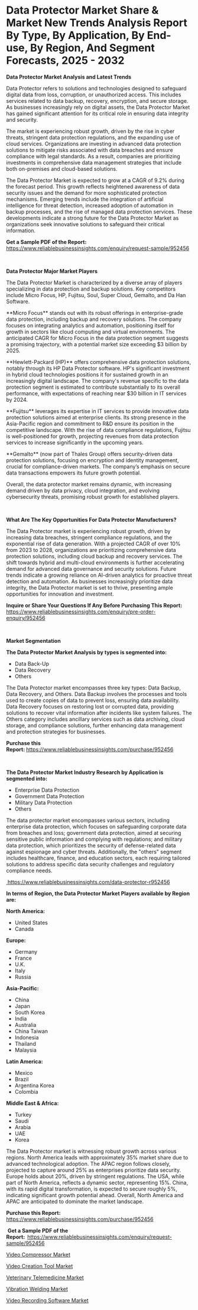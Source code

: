 <p><h1>Data Protector Market Share & Market New Trends Analysis Report By Type, By Application, By End-use, By Region, And Segment Forecasts, 2025 - 2032</h1></p><p><strong>Data Protector Market Analysis and Latest Trends</strong></p>
<p><p>Data Protector refers to solutions and technologies designed to safeguard digital data from loss, corruption, or unauthorized access. This includes services related to data backup, recovery, encryption, and secure storage. As businesses increasingly rely on digital assets, the Data Protector Market has gained significant attention for its critical role in ensuring data integrity and security.</p><p>The market is experiencing robust growth, driven by the rise in cyber threats, stringent data protection regulations, and the expanding use of cloud services. Organizations are investing in advanced data protection solutions to mitigate risks associated with data breaches and ensure compliance with legal standards. As a result, companies are prioritizing investments in comprehensive data management strategies that include both on-premises and cloud-based solutions.</p><p>The Data Protector Market is expected to grow at a CAGR of 9.2% during the forecast period. This growth reflects heightened awareness of data security issues and the demand for more sophisticated protection mechanisms. Emerging trends include the integration of artificial intelligence for threat detection, increased adoption of automation in backup processes, and the rise of managed data protection services. These developments indicate a strong future for the Data Protector Market as organizations seek innovative solutions to safeguard their critical information.</p></p>
<p><strong>Get a Sample PDF of the Report:&nbsp;</strong> <a href="https://www.reliablebusinessinsights.com/enquiry/request-sample/952456?utm_campaign=75&utm_medium=2&utm_source=Github&utm_content=ia&utm_term=06032025&utm_id=data-protector">https://www.reliablebusinessinsights.com/enquiry/request-sample/952456</a></p>
<p>&nbsp;</p>
<p><strong>Data Protector Major Market Players</strong></p>
<p><p>The Data Protector Market is characterized by a diverse array of players specializing in data protection and backup solutions. Key competitors include Micro Focus, HP, Fujitsu, Soul, Super Cloud, Gemalto, and Da Han Software.</p><p>**Micro Focus** stands out with its robust offerings in enterprise-grade data protection, including backup and recovery solutions. The company focuses on integrating analytics and automation, positioning itself for growth in sectors like cloud computing and virtual environments. The anticipated CAGR for Micro Focus in the data protection segment suggests a promising trajectory, with a potential market size exceeding $3 billion by 2025.</p><p>**Hewlett-Packard (HP)** offers comprehensive data protection solutions, notably through its HP Data Protector software. HP's significant investment in hybrid cloud technologies positions it for sustained growth in an increasingly digital landscape. The company's revenue specific to the data protection segment is estimated to contribute substantially to its overall performance, with expectations of reaching near $30 billion in IT services by 2024.</p><p>**Fujitsu** leverages its expertise in IT services to provide innovative data protection solutions aimed at enterprise clients. Its strong presence in the Asia-Pacific region and commitment to R&D ensure its position in the competitive landscape. With the rise of data compliance regulations, Fujitsu is well-positioned for growth, projecting revenues from data protection services to increase significantly in the upcoming years.</p><p>**Gemalto** (now part of Thales Group) offers security-driven data protection solutions, focusing on encryption and identity management, crucial for compliance-driven markets. The company’s emphasis on secure data transactions empowers its future growth potential.</p><p>Overall, the data protector market remains dynamic, with increasing demand driven by data privacy, cloud integration, and evolving cybersecurity threats, promising robust growth for established players.</p></p>
<p>&nbsp;</p>
<p><strong>What Are The Key Opportunities For Data Protector Manufacturers?</strong></p>
<p><p>The Data Protector market is experiencing robust growth, driven by increasing data breaches, stringent compliance regulations, and the exponential rise of data generation. With a projected CAGR of over 10% from 2023 to 2028, organizations are prioritizing comprehensive data protection solutions, including cloud backup and recovery services. The shift towards hybrid and multi-cloud environments is further accelerating demand for advanced data governance and security solutions. Future trends indicate a growing reliance on AI-driven analytics for proactive threat detection and automation. As businesses increasingly prioritize data integrity, the Data Protector market is set to thrive, presenting ample opportunities for innovation and investment.</p></p>
<p><strong>Inquire or Share Your Questions If Any Before Purchasing This Report:</strong> <a href="https://www.reliablebusinessinsights.com/enquiry/pre-order-enquiry/952456?utm_campaign=75&utm_medium=2&utm_source=Github&utm_content=ia&utm_term=06032025&utm_id=data-protector">https://www.reliablebusinessinsights.com/enquiry/pre-order-enquiry/952456</a></p>
<p>&nbsp;</p>
<p><strong>Market Segmentation</strong></p>
<p><strong>The Data Protector Market Analysis by types is segmented into:</strong></p>
<p><ul><li>Data Back-Up</li><li>Data Recovery</li><li>Others</li></ul></p>
<p><p>The Data Protector market encompasses three key types: Data Backup, Data Recovery, and Others. Data Backup involves the processes and tools used to create copies of data to prevent loss, ensuring data availability. Data Recovery focuses on restoring lost or corrupted data, providing solutions to recover vital information after incidents like system failures. The Others category includes ancillary services such as data archiving, cloud storage, and compliance solutions, further enhancing data management and protection strategies for businesses.</p></p>
<p><strong>Purchase this Report:&nbsp;</strong><a href="https://www.reliablebusinessinsights.com/purchase/952456?utm_campaign=75&utm_medium=2&utm_source=Github&utm_content=ia&utm_term=06032025&utm_id=data-protector">https://www.reliablebusinessinsights.com/purchase/952456</a></p>
<p>&nbsp;</p>
<p><strong>The Data Protector Market Industry Research by Application is segmented into:</strong></p>
<p><ul><li>Enterprise Data Protection</li><li>Government Data Protection</li><li>Military Data Protection</li><li>Others</li></ul></p>
<p><p>The data protector market encompasses various sectors, including enterprise data protection, which focuses on safeguarding corporate data from breaches and loss; government data protection, aimed at securing sensitive public information and complying with regulations; and military data protection, which prioritizes the security of defense-related data against espionage and cyber threats. Additionally, the "others" segment includes healthcare, finance, and education sectors, each requiring tailored solutions to address specific data security challenges and regulatory compliance needs.</p></p>
<p><a href="https://www.reliablebusinessinsights.com/data-protector-r952456?utm_campaign=75&utm_medium=2&utm_source=Github&utm_content=ia&utm_term=06032025&utm_id=data-protector">&nbsp;https://www.reliablebusinessinsights.com/data-protector-r952456</a></p>
<p><strong>In terms of Region, the Data Protector Market Players available by Region are:</strong></p>
<p>
    <p> <strong> North America: </strong>
        <ul>
            <li>United States</li>
            <li>Canada</li>
        </ul>
        </p> 
    <p> <strong> Europe: </strong>
        <ul>
            <li>Germany</li>
            <li>France</li>
            <li>U.K.</li>
            <li>Italy</li>
            <li>Russia</li>
        </ul>
        </p> 
    <p> <strong> Asia-Pacific: </strong>
        <ul>
            <li>China</li>
            <li>Japan</li>
            <li>South Korea</li>
            <li>India</li>
            <li>Australia</li>
            <li>China Taiwan</li>
            <li>Indonesia</li>
            <li>Thailand</li>
            <li>Malaysia</li>
        </ul>
        </p> 
    <p> <strong> Latin America: </strong>
        <ul>
            <li>Mexico</li>
            <li>Brazil</li>
            <li>Argentina Korea</li>
            <li>Colombia</li>
        </ul>
        </p> 
    <p> <strong> Middle East & Africa: </strong>
        <ul>
            <li>Turkey</li>
            <li>Saudi</li>
            <li>Arabia</li>
            <li>UAE</li>
            <li>Korea</li>
        </ul>
    </p>
    </p>
<p><p>The Data Protector market is witnessing robust growth across various regions. North America leads with approximately 35% market share due to advanced technological adoption. The APAC region follows closely, projected to capture around 25% as enterprises prioritize data security. Europe holds about 20%, driven by stringent regulations. The USA, while part of North America, reflects a dynamic sector, representing 15%. China, with its rapid digital transformation, is expected to secure roughly 5%, indicating significant growth potential ahead. Overall, North America and APAC are anticipated to dominate the market landscape.</p></p>
<p><strong>Purchase this Report: </strong><a href="https://www.reliablebusinessinsights.com/purchase/952456?utm_campaign=75&utm_medium=2&utm_source=Github&utm_content=ia&utm_term=06032025&utm_id=data-protector">https://www.reliablebusinessinsights.com/purchase/952456</a></p>
<p>&nbsp;<strong>Get a Sample PDF of the Report:&nbsp;&nbsp;</strong><a href="https://www.reliablebusinessinsights.com/enquiry/request-sample/952456?utm_campaign=75&utm_medium=2&utm_source=Github&utm_content=ia&utm_term=06032025&utm_id=data-protector">https://www.reliablebusinessinsights.com/enquiry/request-sample/952456</a></p>
<p><strong></strong></p>
<p><p><a href="https://github.com/kavechoxo/Market-Research-Report-List-1/blob/main/video-compressor-market.md?utm_campaign=75&utm_medium=2&utm_source=Github&utm_content=ia&utm_term=06032025&utm_id=data-protector">Video Compressor Market</a></p><p><a href="https://github.com/gavalegeyndt26/Market-Research-Report-List-1/blob/main/video-creation-tool-market.md?utm_campaign=75&utm_medium=2&utm_source=Github&utm_content=ia&utm_term=06032025&utm_id=data-protector">Video Creation Tool Market</a></p><p><a href="https://github.com/qianyateina/Market-Research-Report-List-1/blob/main/veterinary-telemedicine-market.md?utm_campaign=75&utm_medium=2&utm_source=Github&utm_content=ia&utm_term=06032025&utm_id=data-protector">Veterinary Telemedicine Market</a></p><p><a href="https://github.com/jensanohishi/Market-Research-Report-List-1/blob/main/vibration-welding-market.md?utm_campaign=75&utm_medium=2&utm_source=Github&utm_content=ia&utm_term=06032025&utm_id=data-protector">Vibration Welding Market</a></p><p><a href="https://github.com/boonegoicks7/Market-Research-Report-List-1/blob/main/video-recording-software-market.md?utm_campaign=75&utm_medium=2&utm_source=Github&utm_content=ia&utm_term=06032025&utm_id=data-protector">Video Recording Software Market</a></p></p>
